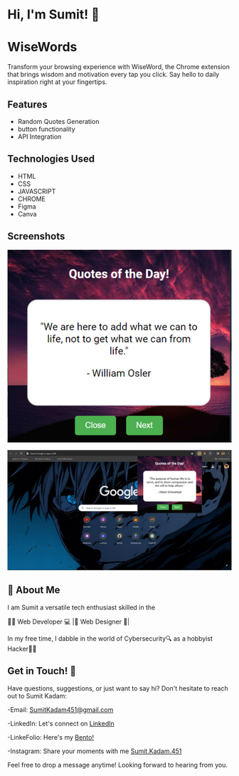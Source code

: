 
# Hi, I'm Sumit! 👋



# WiseWords

Transform your browsing experience with WiseWord, the Chrome extension that brings wisdom and motivation every tap you click. Say hello to daily inspiration right at your fingertips.
## Features

- Random Quotes Generation
- button functionality
- API Integration
## Technologies Used

- HTML
- CSS
- JAVASCRIPT
- CHROME 
- Figma
- Canva

## Screenshots

![App Screenshot](https://github.com/SumitKadam451/WiseWords/blob/main/Screenshot--1.png)

![App Screenshot](https://github.com/SumitKadam451/WiseWords/blob/main/Screenshot--1.2.png)


## 🚀 About Me
I am Sumit a versatile tech enthusiast skilled in the

👨‍💻 Web Developer 💻 |🎨 Web Designer 🎨| 

In my free time, I dabble in the world of Cybersecurity🔍 as a hobbyist Hacker👨‍💻


## Get in Touch! 📩

Have questions, suggestions, or just want to say hi? Don't hesitate to reach out to Sumit Kadam:

-Email: SumitKadam451@gmail.com

-LinkedIn: Let's connect on [LinkedIn](https://www.linkedin.com/in/sumit-kadam-380190219/)

-LinkeFolio: Here's my [Bento!](https://bento.me/sumit-linkfolio)

-Instagram: Share your moments with me [Sumit.Kadam.451](https://www.instagram.com/sumit.kadam.451/)

Feel free to drop a message anytime! Looking forward to hearing from you.
